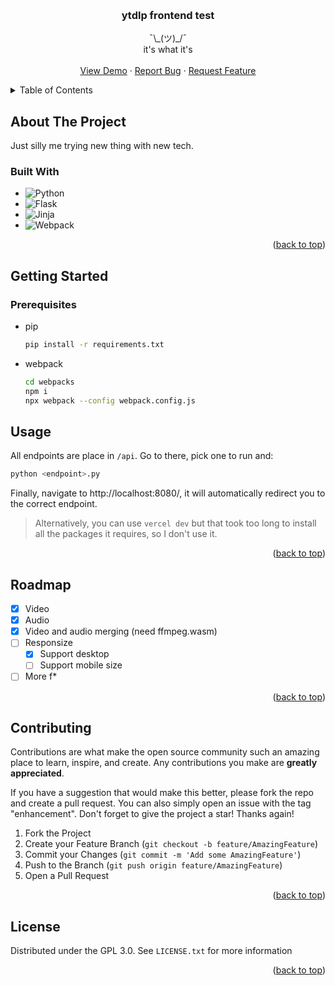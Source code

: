<a name="readme-top"></a>

<br />
<div>
  <h3 align="center">ytdlp frontend test</h3>

  <p align="center">
    ¯\_(ツ)_/¯<br/>it's what it's
    <br />
    <br />
    <a href="https://ytdlp-vercel.vercel.app">View Demo</a>
    ·
    <a href="https://github.com/FoxeiZ/ytdlp-vercel/issues/new">Report Bug</a>
    ·
    <a href="https://github.com/FoxeiZ/ytdlp-vercel/issues/new">Request Feature</a>
  </p>
</div>

<!-- TABLE OF CONTENTS -->
<details>
  <summary>Table of Contents</summary>
  <ol>
    <li>
      <a href="#about-the-project">About The Project</a>
      <ul>
        <li><a href="#built-with">Built With</a></li>
      </ul>
    </li>
    <li>
      <a href="#getting-started">Getting Started</a>
      <ul>
        <li><a href="#prerequisites">Prerequisites</a></li>
      </ul>
    </li>
    <li><a href="#usage">Usage</a></li>
    <li><a href="#roadmap">Roadmap</a></li>
    <li><a href="#contributing">Contributing</a></li>
    <li><a href="#license">License</a></li>
  </ol>
</details>

<!-- ABOUT THE PROJECT -->

## About The Project

Just silly me trying new thing with new tech.

### Built With

- ![Python](https://img.shields.io/badge/python-3670A0?style=for-the-badge&logo=python&logoColor=ffdd54)
- ![Flask](https://img.shields.io/badge/flask-%23000.svg?style=for-the-badge&logo=flask&logoColor=white)
- ![Jinja](https://img.shields.io/badge/jinja-white.svg?style=for-the-badge&logo=jinja&logoColor=black)
- ![Webpack](https://img.shields.io/badge/webpack-%238DD6F9.svg?style=for-the-badge&logo=webpack&logoColor=black)

<p align="right">(<a href="#readme-top">back to top</a>)</p>

<!-- GETTING STARTED -->

## Getting Started

### Prerequisites

- pip

  ```sh
  pip install -r requirements.txt
  ```

- webpack
  ```sh
  cd webpacks
  npm i
  npx webpack --config webpack.config.js
  ```

<!-- USAGE EXAMPLES -->

## Usage

All endpoints are place in `/api`. Go to there, pick one to run and:

```sh
python <endpoint>.py
```

Finally, navigate to http://localhost:8080/, it will automatically redirect you to the correct endpoint.

> Alternatively, you can use `vercel dev` but that took too long to install all the packages it requires, so I don't use it.

<p align="right">(<a href="#readme-top">back to top</a>)</p>

<!-- ROADMAP -->

## Roadmap

- [x] Video
- [x] Audio
- [x] Video and audio merging (need ffmpeg.wasm)
- [ ] Responsize
  - [x] Support desktop
  - [ ] Support mobile size
- [ ] More f\*

<p align="right">(<a href="#readme-top">back to top</a>)</p>

<!-- CONTRIBUTING -->

## Contributing

Contributions are what make the open source community such an amazing place to learn, inspire, and create. Any contributions you make are **greatly appreciated**.

If you have a suggestion that would make this better, please fork the repo and create a pull request. You can also simply open an issue with the tag "enhancement".
Don't forget to give the project a star! Thanks again!

1. Fork the Project
2. Create your Feature Branch (`git checkout -b feature/AmazingFeature`)
3. Commit your Changes (`git commit -m 'Add some AmazingFeature'`)
4. Push to the Branch (`git push origin feature/AmazingFeature`)
5. Open a Pull Request

<p align="right">(<a href="#readme-top">back to top</a>)</p>

<!-- LICENSE -->

## License

Distributed under the GPL 3.0. See `LICENSE.txt` for more information

<p align="right">(<a href="#readme-top">back to top</a>)</p>
